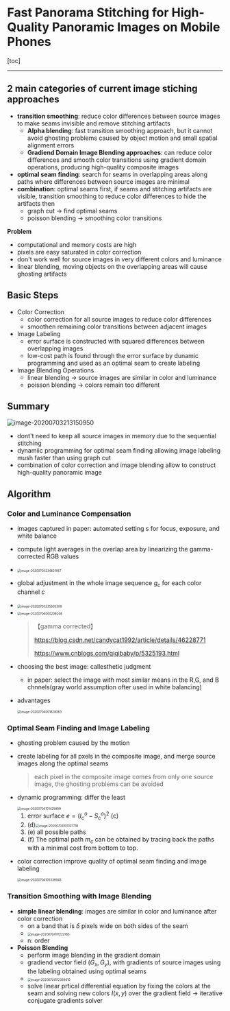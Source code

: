# Fast Panorama Stitching for High-Quality Panoramic Images on Mobile Phones

[toc]

------

## 2 main categories of current image stiching approaches

- **transition smoothing**: reduce color differences between source images to make seams invisible and remove stitching artifacts
  - **Alpha blending**: fast transition smoothing approach, but it cannot avoid ghosting problems caused by object motion and small spatial alignment errors
  - **Gradiend Domain Image Blending approaches**: can reduce color differences and smooth color transitions using gradient domain operations, producing high-quality composite images
- **optimal seam finding**: search for seams in overlapping areas along paths where differences between source images are minimal
- **combination**: optimal seams first, if seams and stitching artifacts are visible, transition smoothing to reduce color differences to hide the artifacts then
  - graph cut -> find optimal seams
  - poisson blending -> smoothing color transitions

**Problem**

- computational and memory costs are high
- pixels are easy saturated in color correction
- don't work well for source images in very different colors and luminance
- linear blending, moving objects on the overlapping areas will cause ghosting artifacts



## Basic Steps

- Color Correction
  - color correction for all source images to reduce color differences
  - smoothen remaining color transitions between adjacent images
- Image Labeling
  - error surface is constructed with squared differences between overlapping images
  - low-cost path is found through the error surface by dunamic programming and used as an optimal seam to create labeling
- Image Blending Operations
  - linear blending -> source images are similar in color and luminance
  - poisson blending -> colors remain too different



## Summary

![image-20200703213150950](paper_reading.assets/image-20200703213150950.png)

- dont't need to keep all source images in memory due to the sequential stitching
- dynamiic programming for optimal seam finding allowing image labeling mush faster than using graph cut
- combination of color correction and image blending allow to construct high-quality panoramic image



## Algorithm

### Color and Luminance Compensation

- images captured in paper: automated setting s for focus, exposure, and white balance

- compute light averages in the overlap area by linearizing the gamma-corrected RGB values

- <img src="paper_reading.assets/image-20200703234621857.png" alt="image-20200703234621857" style="zoom:50%;" />

- global adjustment in the whole image sequence $g_c$ for each color channel $c$

- <img src="paper_reading.assets/image-20200703235635308.png" alt="image-20200703235635308" style="zoom:50%;" />

- <img src="paper_reading.assets/image-20200704000206246.png" alt="image-20200704000206246" style="zoom:50%;" />

  > 【gamma corrected】
  >
  > https://blog.csdn.net/candycat1992/article/details/46228771
  >
  > https://www.cnblogs.com/qiqibaby/p/5325193.html

- choosing the best image: callesthetic judgment

  - in paper: select the image with most similar means in the R,G, and B chnnels(gray world assumption ofter used in white balancing)

- advantages

  <img src="paper_reading.assets/image-20200704001828063.png" alt="image-20200704001828063" style="zoom:50%;" />



### Optimal Seam Finding and Image Labeling

- ghosting problem caused by the motion

- create labeling for all pxels in the composite image, and merge source images along the optimal seams

  > each pixel in the composite image comes from only one source image, the ghosting problems can be avoided

- dynamic programming: differ the least

  <img src="paper_reading.assets/image-20200704101425899.png" alt="image-20200704101425899" style="zoom:50%;" />

  1. error surface $e = (I_c^o-S_c^o)^2$  (c)
  2. (d)<img src="paper_reading.assets/image-20200704101327718.png" alt="image-20200704101327718" style="zoom:50%;" />
  3. (e) all possible paths
  4. (f) The optimal path $m_c$ can be obtained by tracing back the paths with a minimal cost from bottom to top.

- color correction improve quality of optimal seam finding and image labeling

  <img src="paper_reading.assets/image-20200704105336945.png" alt="image-20200704105336945" style="zoom:50%;" />



### Transition Smoothing with Image Blending

- **simple linear blending**: images are similar in color and luminance after color correction
  - on a band that is $\delta$ pixels wide on both sides of the seam
  - <img src="paper_reading.assets/image-20200704111222165.png" alt="image-20200704111222165" style="zoom:50%;" />
  - n: order
- **Poisson Blending**
  - perform image blending in the gradient domain
  - gradiend vector field $(G_x, G_y)$, with gradients of source images using the labeling obtained using optimal seams
  - <img src="paper_reading.assets/image-20200704112358410.png" alt="image-20200704112358410" style="zoom:50%;" />
  - solve linear prtical differential equation by fixing the colors at the seam and solving new colors $I(x,y)$ over the gradient field -> iterative conjugate gradients solver